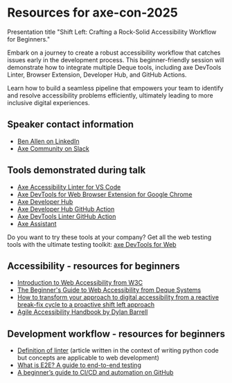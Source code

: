 # Resources for axe-con-2025

Presentation title "Shift Left: Crafting a Rock-Solid Accessibility Workflow for Beginners."

Embark on a journey to create a robust accessibility workflow that catches issues early in the development process. This beginner-friendly session will demonstrate how to integrate multiple Deque tools, including axe DevTools Linter, Browser Extension, Developer Hub, and GitHub Actions.

Learn how to build a seamless pipeline that empowers your team to identify and resolve accessibility problems efficiently, ultimately leading to more inclusive digital experiences.

## Speaker contact information

* [Ben Allen on LinkedIn](https://www.linkedin.com/in/benallen81/)
* [Axe Community on Slack](https://accessibility.deque.com/axe-community)

## Tools demonstrated during talk

* [Axe Accessibility Linter for VS Code](https://marketplace.visualstudio.com/items?itemName=deque-systems.vscode-axe-linter)
* [Axe DevTools for Web Browser Extension for Google Chrome](https://chromewebstore.google.com/detail/axe-devtools-web-accessib/lhdoppojpmngadmnindnejefpokejbdd?pli=1)
* [Axe Developer Hub](https://www.deque.com/axe/developer-hub/)
* [Axe Developer Hub GitHub Action](https://docs.deque.com/developer-hub/2/en/dh-github-action)
* [Axe DevTools Linter GitHub Action](https://docs.deque.com/linter/4.0.0/en/axe-linter-github-action)
* [Axe Assistant](https://dequeuniversity.com/introducing-axe-assistant)

Do you want to try these tools at your company? Get all the web testing tools with the ultimate testing toolkit: [axe DevTools for Web](https://www.deque.com/axe/devtools/web-accessibility/)

## Accessibility - resources for beginners

* [Introduction to Web Accessibility from W3C](https://www.w3.org/WAI/fundamentals/accessibility-intro/)
* [The Beginner's Guide to Web Accessibility from Deque Systems](https://www.deque.com/web-accessibility-beginners-guide/)
* [How to transform your approach to digital accessibility from a reactive break-fix cycle to a proactive shift left approach](https://www.deque.com/blog/transform-digital-accessibility-from-a-reactive-break-fix-to-a-proactive-shift-left/)
* [Agile Accessibility Handbook by Dylan Barrell](https://accessibility.deque.com/agile-accessibility-handbook)

## Development workflow - resources for beginners

* [Definition of linter](https://realpython.com/ref/glossary/linter/) (article written in the context of writing python code but concepts are applicable to web development)
* [What is E2E? A guide to end-to-end testing](https://circleci.com/blog/what-is-end-to-end-testing/)
* [A beginner’s guide to CI/CD and automation on GitHub](https://github.blog/developer-skills/github/a-beginners-guide-to-ci-cd-and-automation-on-github/)
